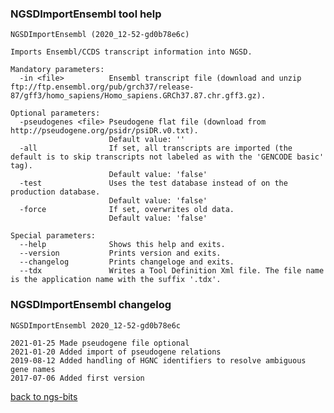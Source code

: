 ### NGSDImportEnsembl tool help
	NGSDImportEnsembl (2020_12-52-gd0b78e6c)
	
	Imports Ensembl/CCDS transcript information into NGSD.
	
	Mandatory parameters:
	  -in <file>          Ensembl transcript file (download and unzip ftp://ftp.ensembl.org/pub/grch37/release-87/gff3/homo_sapiens/Homo_sapiens.GRCh37.87.chr.gff3.gz).
	
	Optional parameters:
	  -pseudogenes <file> Pseudogene flat file (download from http://pseudogene.org/psidr/psiDR.v0.txt).
	                      Default value: ''
	  -all                If set, all transcripts are imported (the default is to skip transcripts not labeled as with the 'GENCODE basic' tag).
	                      Default value: 'false'
	  -test               Uses the test database instead of on the production database.
	                      Default value: 'false'
	  -force              If set, overwrites old data.
	                      Default value: 'false'
	
	Special parameters:
	  --help              Shows this help and exits.
	  --version           Prints version and exits.
	  --changelog         Prints changeloge and exits.
	  --tdx               Writes a Tool Definition Xml file. The file name is the application name with the suffix '.tdx'.
	
### NGSDImportEnsembl changelog
	NGSDImportEnsembl 2020_12-52-gd0b78e6c
	
	2021-01-25 Made pseudogene file optional
	2021-01-20 Added import of pseudogene relations
	2019-08-12 Added handling of HGNC identifiers to resolve ambiguous gene names
	2017-07-06 Added first version
[back to ngs-bits](https://github.com/imgag/ngs-bits)